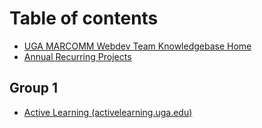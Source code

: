 # Table of contents

* [UGA MARCOMM Webdev Team Knowledgebase Home](README.md)
* [Annual Recurring Projects](annual-recurring-projects.md)

## Group 1

* [Active Learning (activelearning.uga.edu)](group-1/active-learning-activelearning.uga.edu.md)

